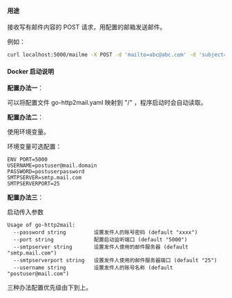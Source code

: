 
#### 用途
接收写有邮件内容的 POST 请求，用配置的邮箱发送邮件。

例如：

```bash
curl localhost:5000/mailme -X POST -d 'mailto=abc@abc.com' -d 'subject=邮件标题' -d "body=邮件内容"
```



#### Docker 启动说明

**配置办法一**：

可以将配置文件 go-http2mail.yaml 映射到 "/" ，程序启动时会自动读取。

**配置办法二**：

使用环境变量。

环境变量可选配置：

```
ENV PORT=5000
USERNAME=postuser@mail.domain
PASSWORD=postuserpassword
SMTPSERVER=smtp.mail.com
SMTPSERVERPORT=25
```

**配置办法三**：

启动传入参数

    Usage of go-http2mail:
      --password string         设置发件人的账号密码 (default "xxxx")
      --port string             配置启动监听端口 (default "5000")
      --smtpserver string       设置发件人使用的邮件服务器 (default "smtp.mail.com")
      --smtpserverport string   设置发件人使用的邮件服务器端口 (default "25")
      --username string         设置发件人的账号名称 (default "postuser@mail.com")
三种办法配置优先级由下到上。

